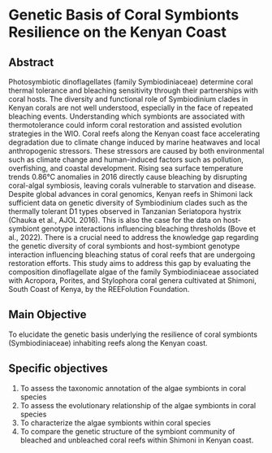 # Genetic Basis of Coral Symbionts Resilience on the Kenyan Coast

## Abstract

Photosymbiotic dinoflagellates (family Symbiodiniaceae) determine coral thermal tolerance and bleaching sensitivity through their partnerships with coral hosts. 
The diversity and functional role of Symbiodinium clades in Kenyan corals are not well understood, especially in the face of repeated bleaching events. Understanding which
symbionts are associated with thermotolerance could inform coral restoration and assisted evolution strategies in the WIO. Coral reefs along the Kenyan coast face accelerating 
degradation due to climate change induced by marine heatwaves and local anthropogenic stressors. These stressors are caused by both environmental such as climate change and 
human-induced factors such as pollution, overfishing, and coastal development. Rising sea surface temperature trends 0.86°C anomalies in 2016 directly cause bleaching by
disrupting coral-algal symbiosis, leaving corals vulnerable to starvation and disease. Despite global advances in coral genomics, Kenyan reefs in Shimoni lack sufficient 
data on genetic diversity of Symbiodinium clades such as the thermally tolerant D1 types observed in Tanzanian Seriatopora hystrix (Chauka et al., AJOL 2016). 
This is also the case for the data on host-symbiont genotype interactions influencing bleaching thresholds (Bove et al., 2022). There is a crucial need to address the
knowledge gap regarding the genetic diversity of coral symbionts and host-symbiont genotype interaction influencing bleaching status of coral reefs that are undergoing
restoration efforts. This study aims to address this gap by evaluating the composition dinoflagellate algae of the family Symbiodiniaceae associated with Acropora, Porites,
and Stylophora coral genera cultivated at Shimoni, South Coast of Kenya, by the REEFolution Foundation.

## Main Objective

To elucidate the genetic basis underlying the resilience of coral symbionts (Symbiodiniaceae) inhabiting reefs along the Kenyan coast.

## Specific objectives
1. To assess the taxonomic annotation of the algae symbionts in coral species
2. To assess the evolutionary relationship of the algae symbionts in coral species
3. To characterize the algae symbionts within coral species
4. To compare the genetic structure of the symbiont community of bleached and unbleached coral reefs within Shimoni in Kenyan coast.
